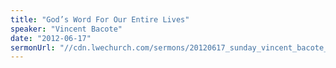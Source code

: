 ```yaml
---
title: "God’s Word For Our Entire Lives"
speaker: "Vincent Bacote"
date: "2012-06-17"
sermonUrl: "//cdn.lwechurch.com/sermons/20120617_sunday_vincent_bacote_god's_word_for_our_entire_lives.mp3"
---
```

